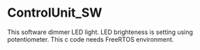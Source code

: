 # ControlUnit_SW
This software dimmer LED light. LED brighteness is setting using potentiometer.
This c code needs FreeRTOS environment.
